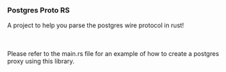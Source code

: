 
<!-- PROJECT LOGO -->
<br />
<div align="left">
  <h3 align="left">Postgres Proto RS</h3>

  <p>
    A project to help you parse the postgres wire protocol in rust!
    <br />
    <!-- <a href="Rust docs link here"><strong>Explore the docs »</strong></a> -->
    <br />
    <br />
  </p>
</div>

Please refer to the main.rs file for an example of how to create a postgres proxy using this library.
